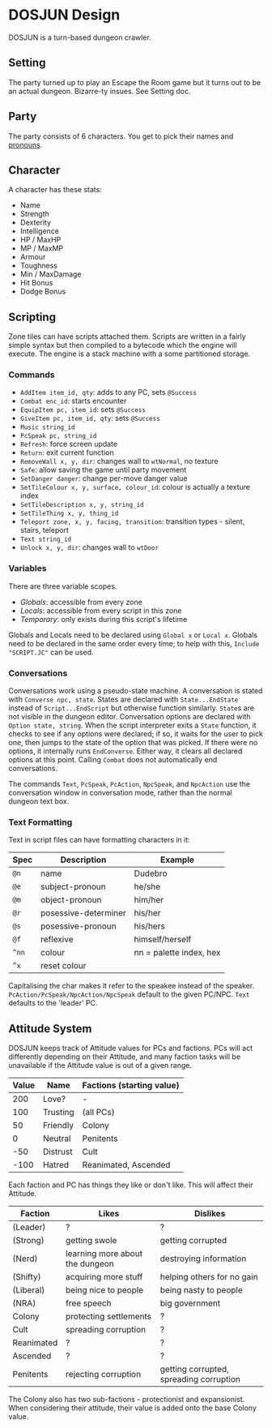 # DOSJUN Design

DOSJUN is a turn-based dungeon crawler.

## Setting

The party turned up to play an Escape the Room game but it turns out to be an actual dungeon. Bizarre-ty insues. See Setting doc.

## Party

The party consists of 6 characters. You get to pick their names and [pronouns](http://pronoun.is).

## Character

A character has these stats:

-   Name
-   Strength
-   Dexterity
-   Intelligence
-   HP / MaxHP
-   MP / MaxMP
-   Armour
-   Toughness
-   Min / MaxDamage
-   Hit Bonus
-   Dodge Bonus

## Scripting

Zone tiles can have scripts attached them. Scripts are written in a fairly simple syntax but then compiled to a bytecode which the engine will execute. The engine is a stack machine with a some partitioned storage.

### Commands

-   `AddItem item_id, qty`: adds to any PC, sets `@Success`
-   `Combat enc_id`: starts encounter
-   `EquipItem pc, item_id`: sets `@Success`
-   `GiveItem pc, item_id, qty`: sets `@Success`
-   `Music string_id`
-   `PcSpeak pc, string_id`
-   `Refresh`: force screen update
-   `Return`: exit current function
-   `RemoveWall x, y, dir`: changes wall to `wtNormal`, no texture
-   `Safe`: allow saving the game until party movement
-   `SetDanger danger`: change per-move danger value
-   `SetTileColour x, y, surface, colour_id`: colour is actually a texture index
-   `SetTileDescription x, y, string_id`
-   `SetTileThing x, y, thing_id`
-   `Teleport zone, x, y, facing, transition`: transition types - silent, stairs, teleport
-   `Text string_id`
-   `Unlock x, y, dir`: changes wall to `wtDoor`

### Variables

There are three variable scopes.

-   _Globals_: accessible from every zone
-   _Locals_: accessible from every script in this zone
-   _Temporary_: only exists during this script's lifetime

Globals and Locals need to be declared using `Global x` or `Local x`. Globals need to be declared in the same order every time; to help with this, `Include "SCRIPT.JC"` can be used.

### Conversations

Conversations work using a pseudo-state machine. A conversation is stated with `Converse npc, state`. States are declared with `State...EndState` instead of `Script...EndScript` but otherwise function similarly. `State`s are not visible in the dungeon editor. Conversation options are declared with `Option state, string`. When the script interpreter exits a `State` function, it checks to see if any options were declared; if so, it waits for the user to pick one, then jumps to the state of the option that was picked. If there were no options, it internally runs `EndConverse`. Either way, it clears all declared options at this point. Calling `Combat` does not automatically end conversations.

The commands `Text`, `PcSpeak`, `PcAction`, `NpcSpeak`, and `NpcAction` use the conversation window in conversation mode, rather than the normal dungeon text box.

### Text Formatting

Text in script files can have formatting characters in it:

| Spec  | Description          | Example                 |
| ----- | -------------------- | ----------------------- |
| `@n`  | name                 | Dudebro                 |
| `@e`  | subject-pronoun      | he/she                  |
| `@m`  | object-pronoun       | him/her                 |
| `@r`  | posessive-determiner | his/her                 |
| `@s`  | posessive-pronoun    | his/hers                |
| `@f`  | reflexive            | himself/herself         |
| `^nn` | colour               | nn = palette index, hex |
| `^x`  | reset colour         |                         |

Capitalising the char makes it refer to the speakee instead of the speaker. `PcAction/PcSpeak/NpcAction/NpcSpeak` default to the given PC/NPC. `Text` defaults to the 'leader' PC.

## Attitude System

DOSJUN keeps track of Attitude values for PCs and factions. PCs will act differently depending on their Attitude, and many faction tasks will be unavailable if the Attitude value is out of a given range.

| Value | Name     | Factions (starting value) |
| ----- | -------- | ------------------------- |
| 200   | Love?    | -                         |
| 100   | Trusting | (all PCs)                 |
| 50    | Friendly | Colony                    |
| 0     | Neutral  | Penitents                 |
| -50   | Distrust | Cult                      |
| -100  | Hatred   | Reanimated, Ascended      |

Each faction and PC has things they like or don't like. This will affect their Attitude.

| Faction    | Likes                           | Dislikes                                |
| ---------- | ------------------------------- | --------------------------------------- |
| (Leader)   | ?                               | ?                                       |
| (Strong)   | getting swole                   | getting corrupted                       |
| (Nerd)     | learning more about the dungeon | destroying information                  |
| (Shifty)   | acquiring more stuff            | helping others for no gain              |
| (Liberal)  | being nice to people            | being nasty to people                   |
| (NRA)      | free speech                     | big government                          |
| Colony     | protecting settlements          | ?                                       |
| Cult       | spreading corruption            | ?                                       |
| Reanimated | ?                               | ?                                       |
| Ascended   | ?                               | ?                                       |
| Penitents  | rejecting corruption            | getting corrupted, spreading corruption |

The Colony also has two sub-factions - protectionist and expansionist. When considering their attitude, their value is added onto the base Colony value.
